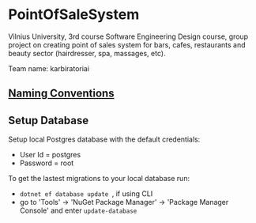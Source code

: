 # PointOfSaleSystem

Vilnius University, 3rd course Software Engineering Design course, group project on creating point of sales system for bars, cafes, restaurants and beauty sector (hairdresser, spa, massages, etc).

Team name: karbiratoriai

## [Naming Conventions](https://github.com/ktaranov/naming-convention/blob/master/C%23%20Coding%20Standards%20and%20Naming%20Conventions.md)

## Setup Database

Setup local Postgres database with the default credentials:

- User Id = postgres
- Password = root

To get the lastest migrations to your local database run:

- `dotnet ef database update `, if using CLI
- go to 'Tools' -> 'NuGet Package Manager' -> 'Package Manager Console' and enter `update-database`
